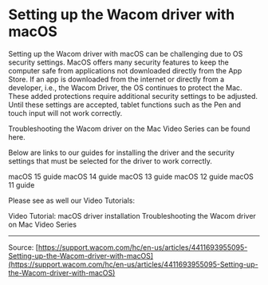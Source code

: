 # Setting up the Wacom driver with macOS

Setting up the Wacom driver with macOS can be challenging due to OS security settings. MacOS offers many security features to keep the computer safe from applications not downloaded directly from the App Store. If an app is downloaded from the internet or directly from a developer, i.e., the Wacom Driver, the OS continues to protect the Mac. These added protections require additional security settings to be adjusted. Until these settings are accepted, tablet functions such as the Pen and touch input will not work correctly.  

Troubleshooting the Wacom driver on the Mac Video Series can be found here.


Below are links to our guides for installing the driver and the security settings that must be selected for the driver to work correctly. 

macOS 15 guide
macOS 14 guide
macOS 13 guide
macOS 12 guide
macOS 11 guide



Please see as well our Video Tutorials:

Video Tutorial: macOS driver installation
Troubleshooting the Wacom driver on Mac Video Series

---
Source: [https://support.wacom.com/hc/en-us/articles/4411693955095-Setting-up-the-Wacom-driver-with-macOS](https://support.wacom.com/hc/en-us/articles/4411693955095-Setting-up-the-Wacom-driver-with-macOS)

